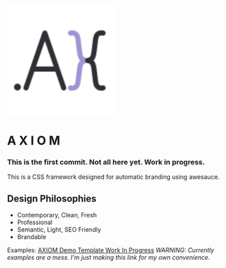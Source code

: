 
<img alt="AXIOM" src="/icons/axiom.svg" width="256">

# A X I O M

### This is the first commit. Not all here yet. Work in progress.

This is a CSS framework designed for automatic branding using awesauce.

## Design Philosophies
* Contemporary, Clean, Fresh
* Professional
* Semantic, Light, SEO Friendly
* Brandable

Examples: [AXIOM Demo Template Work In Progress](https://awesauce.github.io/axiom/examples/index.html)
*WARNING: Currently examples are a mess. I'm just making this link for my own convenience.*
